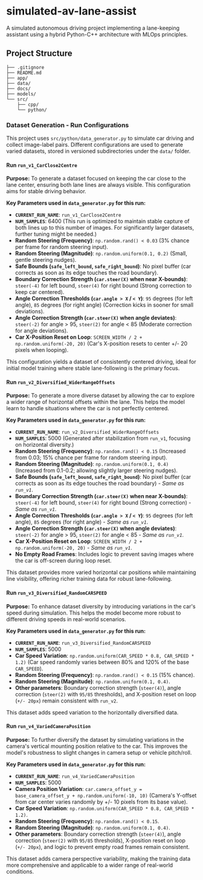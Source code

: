 # simulated-av-lane-assist
A simulated autonomous driving project implementing a lane-keeping assistant using a hybrid Python-C++ architecture with MLOps principles.

## Project Structure

```
├── .gitignore
├── README.md
├── app/
├── data/
├── docs/
├── models/
└── src/
    ├── cpp/
    └── python/
```
### Dataset Generation - Run Configurations

This project uses `src/python/data_generator.py` to simulate car driving and collect image-label pairs. Different configurations are used to generate varied datasets, stored in versioned subdirectories under the `data/` folder.

#### Run `run_v1_CarClose2Centre`

**Purpose:** To generate a dataset focused on keeping the car close to the lane center, ensuring both lane lines are always visible. This configuration aims for stable driving behavior.

**Key Parameters used in `data_generator.py` for this run:**

* **`CURRENT_RUN_NAME`**: `run_v1_CarClose2Centre`
* **`NUM_SAMPLES`**: 6400 (This run is optimized to maintain stable capture of both lines up to this number of images. For significantly larger datasets, further tuning might be needed.)
* **Random Steering (Frequency)**: `np.random.rand() < 0.03` (3% chance per frame for random steering input).
* **Random Steering (Magnitude)**: `np.random.uniform(0.1, 0.2)` (Small, gentle steering nudges).
* **Safe Bounds (`safe_left_bound`, `safe_right_bound`)**: No pixel buffer (car corrects as soon as its edge touches the road boundary).
* **Boundary Correction Strength (`car.steer(X)` when near X-bounds)**: `steer(-4)` for left bound, `steer(4)` for right bound (Strong correction to keep car centered).
* **Angle Correction Thresholds (`car.angle > X` / `< Y`)**: `95` degrees (for left angle), `85` degrees (for right angle) (Correction kicks in sooner for small deviations).
* **Angle Correction Strength (`car.steer(X)` when angle deviates)**: `steer(-2)` for angle > 95, `steer(2)` for angle < 85 (Moderate correction for angle deviations).
* **Car X-Position Reset on Loop**: `SCREEN_WIDTH / 2 + np.random.uniform(-20, 20)` (Car's X-position resets to center +/- 20 pixels when looping).

This configuration yields a dataset of consistently centered driving, ideal for initial model training where stable lane-following is the primary focus.

#### Run `run_v2_Diversified_WiderRangeOffsets`

**Purpose:** To generate a more diverse dataset by allowing the car to explore a wider range of horizontal offsets within the lane. This helps the model learn to handle situations where the car is not perfectly centered.

**Key Parameters used in `data_generator.py` for this run:**

* **`CURRENT_RUN_NAME`**: `run_v2_Diversified_WiderRangeOffsets`
* **`NUM_SAMPLES`**: 5000 (Generated after stabilization from `run_v1`, focusing on horizontal diversity.)
* **Random Steering (Frequency)**: `np.random.rand() < 0.15` (Increased from 0.03; 15% chance per frame for random steering input).
* **Random Steering (Magnitude)**: `np.random.uniform(0.1, 0.4)` (Increased from 0.1-0.2; allowing slightly larger steering nudges).
* **Safe Bounds (`safe_left_bound`, `safe_right_bound`)**: No pixel buffer (car corrects as soon as its edge touches the road boundary) - *Same as `run_v1`*.
* **Boundary Correction Strength (`car.steer(X)` when near X-bounds)**: `steer(-4)` for left bound, `steer(4)` for right bound (Strong correction) - *Same as `run_v1`*.
* **Angle Correction Thresholds (`car.angle > X` / `< Y`)**: `95` degrees (for left angle), `85` degrees (for right angle) - *Same as `run_v1`*.
* **Angle Correction Strength (`car.steer(X)` when angle deviates)**: `steer(-2)` for angle > 95, `steer(2)` for angle < 85 - *Same as `run_v1`*.
* **Car X-Position Reset on Loop**: `SCREEN_WIDTH / 2 + np.random.uniform(-20, 20)` - *Same as `run_v1`*.
* **No Empty Road Frames**: Includes logic to prevent saving images where the car is off-screen during loop reset.

This dataset provides more varied horizontal car positions while maintaining line visibility, offering richer training data for robust lane-following.

#### Run `run_v3_Diversified_RandomCARSPEED`

**Purpose:** To enhance dataset diversity by introducing variations in the car's speed during simulation. This helps the model become more robust to different driving speeds in real-world scenarios.

**Key Parameters used in `data_generator.py` for this run:**

* **`CURRENT_RUN_NAME`**: `run_v3_Diversified_RandomCARSPEED`
* **`NUM_SAMPLES`**: 5000
* **Car Speed Variation**: `np.random.uniform(CAR_SPEED * 0.8, CAR_SPEED * 1.2)` (Car speed randomly varies between 80% and 120% of the base `CAR_SPEED`).
* **Random Steering (Frequency)**: `np.random.rand() < 0.15` (15% chance).
* **Random Steering (Magnitude)**: `np.random.uniform(0.1, 0.4)`.
* **Other parameters**: Boundary correction strength (`steer(4)`), angle correction (`steer(2)` with `95/85` thresholds), and X-position reset on loop (`+/- 20px`) remain consistent with `run_v2`.

This dataset adds speed variation to the horizontally diversified data.

#### Run `run_v4_VariedCameraPosition`

**Purpose:** To further diversify the dataset by simulating variations in the camera's vertical mounting position relative to the car. This improves the model's robustness to slight changes in camera setup or vehicle pitch/roll.

**Key Parameters used in `data_generator.py` for this run:**

* **`CURRENT_RUN_NAME`**: `run_v4_VariedCameraPosition`
* **`NUM_SAMPLES`**: 5000
* **Camera Position Variation**: `car.camera_offset_y = base_camera_offset_y + np.random.uniform(-10, 10)` (Camera's Y-offset from car center varies randomly by +/- 10 pixels from its base value).
* **Car Speed Variation**: `np.random.uniform(CAR_SPEED * 0.8, CAR_SPEED * 1.2)`.
* **Random Steering (Frequency)**: `np.random.rand() < 0.15`.
* **Random Steering (Magnitude)**: `np.random.uniform(0.1, 0.4)`.
* **Other parameters**: Boundary correction strength (`steer(4)`), angle correction (`steer(2)` with `95/85` thresholds), X-position reset on loop (`+/- 20px`), and logic to prevent empty road frames remain consistent.

This dataset adds camera perspective variability, making the training data more comprehensive and applicable to a wider range of real-world conditions.
